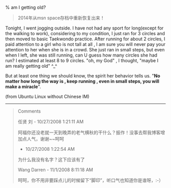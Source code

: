 % am I getting old?


> 2014年从msn space存档中重新恢复出来！


Tonight, I went jogging outside. I have not had any sport for long(except for the walking to work), considering to my condition, I just ran for 3 circles and then moved to basic Taekwondo practice. After running for about 2 circles, I paid attention to a girl who is not tall at all , I am sure you will never pay your attention to her when she is in a crowd. She just ran in small steps, but even when I left, she was still running, can U guess how many circles she had run? I estimated at least 8 to 9 circles. "oh, my God" , I thought, "maybe I am really getting old" ^_^

But at least one thing we should know, the spirit her behavior tells us. "**No matter how long the way is , keep running , even in small steps, you will make a miracle**".

(from Ubuntu Linux without Chinese IM)


----------------------------------------------


<blockquote>
Comments

任贤 刘 - 10/27/2008 1:21:11 AM

阿福你还没老就一天到晚弄的老气横秋的干什么？振作！没事去帮我博客增加点人气，谢谢~~呵呵

- 10/27/2008 1:22:54 AM

为什么我没有名字？这下应该有了

Wang Darren - 11/1/2008 8:11:18 AM

呵呵，你不用非要踩点儿的时候留下“脚印”，听口气也知道你是谁呀，:-）
</blockquote>